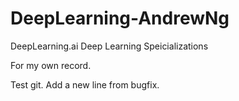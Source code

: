 # DeepLearning-AndrewNg
DeepLearning.ai Deep Learning Speicializations

For my own record. 

Test git.
Add a new line from bugfix. 
